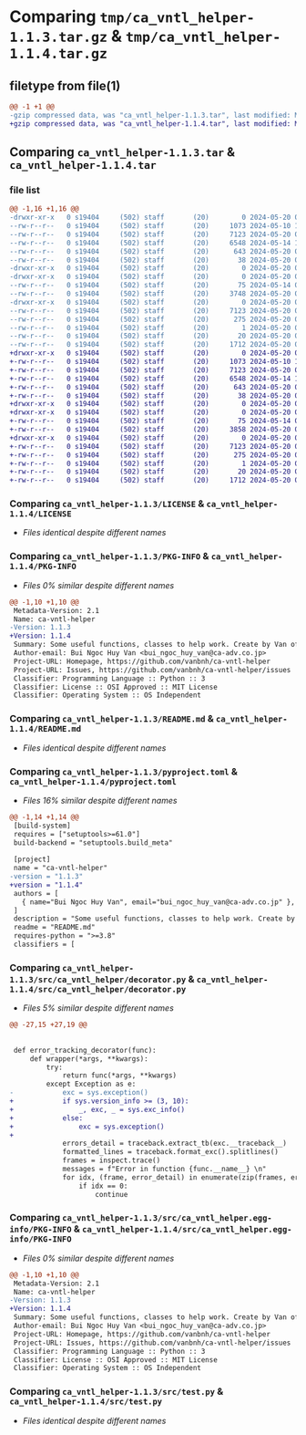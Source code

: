 # Comparing `tmp/ca_vntl_helper-1.1.3.tar.gz` & `tmp/ca_vntl_helper-1.1.4.tar.gz`

## filetype from file(1)

```diff
@@ -1 +1 @@
-gzip compressed data, was "ca_vntl_helper-1.1.3.tar", last modified: Mon May 20 09:24:48 2024, max compression
+gzip compressed data, was "ca_vntl_helper-1.1.4.tar", last modified: Mon May 20 09:28:46 2024, max compression
```

## Comparing `ca_vntl_helper-1.1.3.tar` & `ca_vntl_helper-1.1.4.tar`

### file list

```diff
@@ -1,16 +1,16 @@
-drwxr-xr-x   0 s19404     (502) staff       (20)        0 2024-05-20 09:24:48.935604 ca_vntl_helper-1.1.3/
--rw-r--r--   0 s19404     (502) staff       (20)     1073 2024-05-10 16:06:44.000000 ca_vntl_helper-1.1.3/LICENSE
--rw-r--r--   0 s19404     (502) staff       (20)     7123 2024-05-20 09:24:48.935382 ca_vntl_helper-1.1.3/PKG-INFO
--rw-r--r--   0 s19404     (502) staff       (20)     6548 2024-05-14 13:06:42.000000 ca_vntl_helper-1.1.3/README.md
--rw-r--r--   0 s19404     (502) staff       (20)      643 2024-05-20 09:24:44.000000 ca_vntl_helper-1.1.3/pyproject.toml
--rw-r--r--   0 s19404     (502) staff       (20)       38 2024-05-20 09:24:48.935658 ca_vntl_helper-1.1.3/setup.cfg
-drwxr-xr-x   0 s19404     (502) staff       (20)        0 2024-05-20 09:24:48.933263 ca_vntl_helper-1.1.3/src/
-drwxr-xr-x   0 s19404     (502) staff       (20)        0 2024-05-20 09:24:48.933844 ca_vntl_helper-1.1.3/src/ca_vntl_helper/
--rw-r--r--   0 s19404     (502) staff       (20)       75 2024-05-14 09:42:20.000000 ca_vntl_helper-1.1.3/src/ca_vntl_helper/__init__.py
--rw-r--r--   0 s19404     (502) staff       (20)     3748 2024-05-20 09:19:49.000000 ca_vntl_helper-1.1.3/src/ca_vntl_helper/decorator.py
-drwxr-xr-x   0 s19404     (502) staff       (20)        0 2024-05-20 09:24:48.935130 ca_vntl_helper-1.1.3/src/ca_vntl_helper.egg-info/
--rw-r--r--   0 s19404     (502) staff       (20)     7123 2024-05-20 09:24:48.000000 ca_vntl_helper-1.1.3/src/ca_vntl_helper.egg-info/PKG-INFO
--rw-r--r--   0 s19404     (502) staff       (20)      275 2024-05-20 09:24:48.000000 ca_vntl_helper-1.1.3/src/ca_vntl_helper.egg-info/SOURCES.txt
--rw-r--r--   0 s19404     (502) staff       (20)        1 2024-05-20 09:24:48.000000 ca_vntl_helper-1.1.3/src/ca_vntl_helper.egg-info/dependency_links.txt
--rw-r--r--   0 s19404     (502) staff       (20)       20 2024-05-20 09:24:48.000000 ca_vntl_helper-1.1.3/src/ca_vntl_helper.egg-info/top_level.txt
--rw-r--r--   0 s19404     (502) staff       (20)     1712 2024-05-20 09:20:26.000000 ca_vntl_helper-1.1.3/src/test.py
+drwxr-xr-x   0 s19404     (502) staff       (20)        0 2024-05-20 09:28:46.283393 ca_vntl_helper-1.1.4/
+-rw-r--r--   0 s19404     (502) staff       (20)     1073 2024-05-10 16:06:44.000000 ca_vntl_helper-1.1.4/LICENSE
+-rw-r--r--   0 s19404     (502) staff       (20)     7123 2024-05-20 09:28:46.283157 ca_vntl_helper-1.1.4/PKG-INFO
+-rw-r--r--   0 s19404     (502) staff       (20)     6548 2024-05-14 13:06:42.000000 ca_vntl_helper-1.1.4/README.md
+-rw-r--r--   0 s19404     (502) staff       (20)      643 2024-05-20 09:28:41.000000 ca_vntl_helper-1.1.4/pyproject.toml
+-rw-r--r--   0 s19404     (502) staff       (20)       38 2024-05-20 09:28:46.283443 ca_vntl_helper-1.1.4/setup.cfg
+drwxr-xr-x   0 s19404     (502) staff       (20)        0 2024-05-20 09:28:46.281105 ca_vntl_helper-1.1.4/src/
+drwxr-xr-x   0 s19404     (502) staff       (20)        0 2024-05-20 09:28:46.281774 ca_vntl_helper-1.1.4/src/ca_vntl_helper/
+-rw-r--r--   0 s19404     (502) staff       (20)       75 2024-05-14 09:42:20.000000 ca_vntl_helper-1.1.4/src/ca_vntl_helper/__init__.py
+-rw-r--r--   0 s19404     (502) staff       (20)     3858 2024-05-20 09:28:41.000000 ca_vntl_helper-1.1.4/src/ca_vntl_helper/decorator.py
+drwxr-xr-x   0 s19404     (502) staff       (20)        0 2024-05-20 09:28:46.282895 ca_vntl_helper-1.1.4/src/ca_vntl_helper.egg-info/
+-rw-r--r--   0 s19404     (502) staff       (20)     7123 2024-05-20 09:28:46.000000 ca_vntl_helper-1.1.4/src/ca_vntl_helper.egg-info/PKG-INFO
+-rw-r--r--   0 s19404     (502) staff       (20)      275 2024-05-20 09:28:46.000000 ca_vntl_helper-1.1.4/src/ca_vntl_helper.egg-info/SOURCES.txt
+-rw-r--r--   0 s19404     (502) staff       (20)        1 2024-05-20 09:28:46.000000 ca_vntl_helper-1.1.4/src/ca_vntl_helper.egg-info/dependency_links.txt
+-rw-r--r--   0 s19404     (502) staff       (20)       20 2024-05-20 09:28:46.000000 ca_vntl_helper-1.1.4/src/ca_vntl_helper.egg-info/top_level.txt
+-rw-r--r--   0 s19404     (502) staff       (20)     1712 2024-05-20 09:20:26.000000 ca_vntl_helper-1.1.4/src/test.py
```

### Comparing `ca_vntl_helper-1.1.3/LICENSE` & `ca_vntl_helper-1.1.4/LICENSE`

 * *Files identical despite different names*

### Comparing `ca_vntl_helper-1.1.3/PKG-INFO` & `ca_vntl_helper-1.1.4/PKG-INFO`

 * *Files 0% similar despite different names*

```diff
@@ -1,10 +1,10 @@
 Metadata-Version: 2.1
 Name: ca-vntl-helper
-Version: 1.1.3
+Version: 1.1.4
 Summary: Some useful functions, classes to help work. Create by Van of Techlab CA team.
 Author-email: Bui Ngoc Huy Van <bui_ngoc_huy_van@ca-adv.co.jp>
 Project-URL: Homepage, https://github.com/vanbnh/ca-vntl-helper
 Project-URL: Issues, https://github.com/vanbnh/ca-vntl-helper/issues
 Classifier: Programming Language :: Python :: 3
 Classifier: License :: OSI Approved :: MIT License
 Classifier: Operating System :: OS Independent
```

### Comparing `ca_vntl_helper-1.1.3/README.md` & `ca_vntl_helper-1.1.4/README.md`

 * *Files identical despite different names*

### Comparing `ca_vntl_helper-1.1.3/pyproject.toml` & `ca_vntl_helper-1.1.4/pyproject.toml`

 * *Files 16% similar despite different names*

```diff
@@ -1,14 +1,14 @@
 [build-system]
 requires = ["setuptools>=61.0"]
 build-backend = "setuptools.build_meta"
 
 [project]
 name = "ca-vntl-helper"
-version = "1.1.3"
+version = "1.1.4"
 authors = [
   { name="Bui Ngoc Huy Van", email="bui_ngoc_huy_van@ca-adv.co.jp" },
 ]
 description = "Some useful functions, classes to help work. Create by Van of Techlab CA team."
 readme = "README.md"
 requires-python = ">=3.8"
 classifiers = [
```

### Comparing `ca_vntl_helper-1.1.3/src/ca_vntl_helper/decorator.py` & `ca_vntl_helper-1.1.4/src/ca_vntl_helper/decorator.py`

 * *Files 5% similar despite different names*

```diff
@@ -27,15 +27,19 @@
 
 
 def error_tracking_decorator(func):
     def wrapper(*args, **kwargs):
         try:
             return func(*args, **kwargs)
         except Exception as e:
-            exc = sys.exception()
+            if sys.version_info >= (3, 10):
+                _, exc, _ = sys.exc_info()
+            else:
+                exc = sys.exception()
+
             errors_detail = traceback.extract_tb(exc.__traceback__)
             formatted_lines = traceback.format_exc().splitlines()
             frames = inspect.trace()
             messages = f"Error in function {func.__name__} \n"
             for idx, (frame, error_detail) in enumerate(zip(frames, errors_detail)):
                 if idx == 0:
                     continue
```

### Comparing `ca_vntl_helper-1.1.3/src/ca_vntl_helper.egg-info/PKG-INFO` & `ca_vntl_helper-1.1.4/src/ca_vntl_helper.egg-info/PKG-INFO`

 * *Files 0% similar despite different names*

```diff
@@ -1,10 +1,10 @@
 Metadata-Version: 2.1
 Name: ca-vntl-helper
-Version: 1.1.3
+Version: 1.1.4
 Summary: Some useful functions, classes to help work. Create by Van of Techlab CA team.
 Author-email: Bui Ngoc Huy Van <bui_ngoc_huy_van@ca-adv.co.jp>
 Project-URL: Homepage, https://github.com/vanbnh/ca-vntl-helper
 Project-URL: Issues, https://github.com/vanbnh/ca-vntl-helper/issues
 Classifier: Programming Language :: Python :: 3
 Classifier: License :: OSI Approved :: MIT License
 Classifier: Operating System :: OS Independent
```

### Comparing `ca_vntl_helper-1.1.3/src/test.py` & `ca_vntl_helper-1.1.4/src/test.py`

 * *Files identical despite different names*

